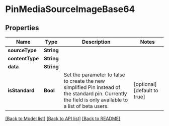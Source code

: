 # PinMediaSourceImageBase64

## Properties
Name | Type | Description | Notes
------------ | ------------- | ------------- | -------------
**sourceType** | **String** |  | 
**contentType** | **String** |  | 
**data** | **String** |  | 
**isStandard** | **Bool** | Set the parameter to false to create the new simplified Pin instead of the standard pin. Currently the field is only available to a list of beta users. | [optional] [default to true]

[[Back to Model list]](../README.md#documentation-for-models) [[Back to API list]](../README.md#documentation-for-api-endpoints) [[Back to README]](../README.md)


